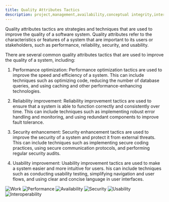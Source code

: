 ```yaml
---
title: Quality Attributes Tactics
description: project,management,availability,conceptual integrity,interoperability,Maintainability,Manageability,Performance,Reliability,Usability,Testability,Supportability,Security,Scalability,Reusability,Tactics
---
```


Quality attributes tactics are strategies and techniques that are used to improve the quality of a software system. 
Quality attributes refer to the characteristics or features of a system that are important to its users or stakeholders,
such as performance, reliability, security, and usability.

There are several common quality attributes tactics that are used to improve the quality of a system, including:

1. Performance optimization: Performance optimization tactics are used to improve the speed and efficiency of a system.
This can include techniques such as optimizing code, reducing the number of database queries, and using caching and 
other performance-enhancing technologies.

2. Reliability improvement: Reliability improvement tactics are used to ensure that a system is able to function correctly and 
consistently over time. This can include techniques such as implementing robust error handling and monitoring,
 and using redundant components to improve fault tolerance.

3. Security enhancement: Security enhancement tactics are used to improve the security of a system and protect it 
 from external threats. This can include techniques such as implementing secure coding practices, using secure 
 communication protocols, and performing regular security audits.

4. Usability improvement: Usability improvement tactics are used to make a system easier and more intuitive for users. 
his can include techniques such as conducting usability testing, simplifying navigation and user flows, and using 
clear and concise language in user interfaces.

![Work]({{site.baseurl}}/images/tactic_work.png)
![Performance]({{site.baseurl}}/images/performace_tactics.png)
![Availability]({{site.baseurl}}/images/availability_tactics.png)
![Security]({{site.baseurl}}/images/security_tactics.png)
![Usability]({{site.baseurl}}/images/usability_tactics.png)
![Interoperability]({{site.baseurl}}/images/interoperability_tactics.png)
